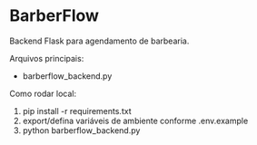 # BarberFlow

Backend Flask para agendamento de barbearia.

Arquivos principais:
- barberflow_backend.py

Como rodar local:
1. pip install -r requirements.txt
2. export/defina variáveis de ambiente conforme .env.example
3. python barberflow_backend.py
